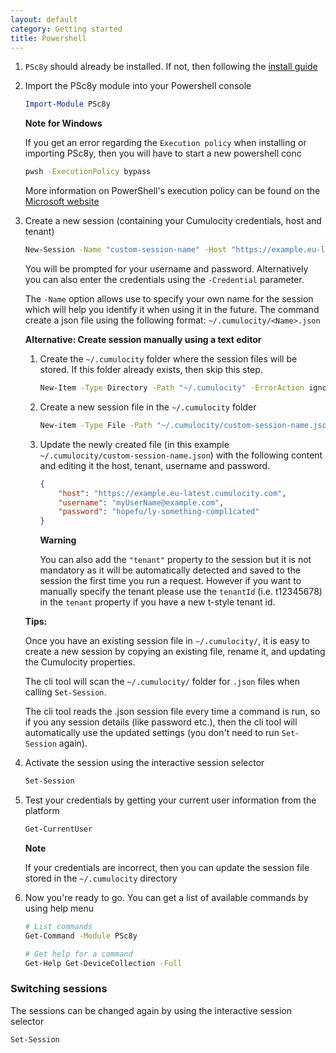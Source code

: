 ```yaml
---
layout: default
category: Getting started
title: Powershell
---
```


1. `PSc8y` should already be installed. If not, then following the [install guide](https://reubenmiller.github.io/go-c8y-cli/docs/1-powershell-installation/)

1. Import the PSc8y module into your Powershell console

    ```powershell
    Import-Module PSc8y
    ```

    **Note for Windows**

    If you get an error regarding the `Execution policy` when installing or importing PSc8y, then you will have to start a new powershell conc

    ```bash
    pwsh -ExecutionPolicy bypass
    ```
    
    More information on PowerShell's execution policy can be found on the [Microsoft website](https://docs.microsoft.com/en-us/powershell/module/microsoft.powershell.core/about/about_execution_policies)

1. Create a new session (containing your Cumulocity credentials, host and tenant)

    ```bash
    New-Session -Name "custom-session-name" -Host "https://example.eu-latest.cumulocity.com" -Tenant "t123456789"
    ```

    You will be prompted for your username and password. Alternatively you can also enter the credentials using the `-Credential` parameter.

    The `-Name` option allows use to specify your own name for the session which will help you identify it when using it in the future. The command create a json file using the following format: `~/.cumulocity/<Name>.json`

    **Alternative: Create session manually using a text editor**

    1. Create the `~/.cumulocity` folder where the session files will be stored. If this folder already exists, then skip this step.

        ```bash
        New-Item -Type Directory -Path "~/.cumulocity" -ErrorAction ignore
        ```

    1. Create a new session file in the `~/.cumulocity` folder
    
        ```bash
        New-item -Type File -Path "~/.cumulocity/custom-session-name.json"
        ```

    1. Update the newly created file (in this example `~/.cumulocity/custom-session-name.json`) with the following content and editing it the host, tenant, username and password.

        ```json
        {
            "host": "https://example.eu-latest.cumulocity.com",
            "username": "myUserName@example.com",
            "password": "hopefu/ly-something-compl1cated"
        }
        ```

        **Warning**

        You can also add the `"tenant"` property to the session but it is not mandatory as it will be automatically detected and saved to the session the first time you run a request. However if you want to manually specify the tenant please use the `tenantId` (i.e. t12345678) in the `tenant` property if you have a new t-style tenant id.

    **Tips:**

    Once you have an existing session file in `~/.cumulocity/`, it is easy to create a new session by copying an existing file, rename it, and updating the Cumulocity properties.
    
    The cli tool will scan the `~/.cumulocity/` folder for `.json` files when calling `Set-Session`.
    
    The cli tool reads the .json session file every time a command is run, so if you any session details (like password etc.), then the cli tool will automatically use the updated settings (you don't need to run `Set-Session` again).


1. Activate the session using the interactive session selector

    ```bash
    Set-Session
    ```

1. Test your credentials by getting your current user information from the platform

    ```bash
    Get-CurrentUser
    ```

    **Note**

    If your credentials are incorrect, then you can update the session file stored in the `~/.cumulocity` directory

1. Now you're ready to go. You can get a list of available commands by using help menu

    ```bash
    # List commands
    Get-Command -Module PSc8y

    # Get help for a command
    Get-Help Get-DeviceCollection -Full
    ```

### Switching sessions

The sessions can be changed again by using the interactive session selector

```bash
Set-Session
```
